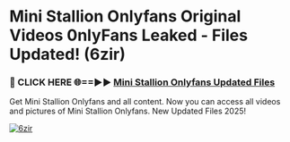 # Mini Stallion Onlyfans Original Videos 0nlyFans Leaked - Files Updated! (6zir)

<h3>🔴 CLICK HERE 🌐==►► <a href="https://tinyurl.com/3hn5wdd3" rel="nofollow">Mini Stallion Onlyfans Updated Files</a></h3>

Get Mini Stallion Onlyfans and all content. Now you can access all videos and pictures of Mini Stallion Onlyfans. New Updated Files 2025!

[![6zir](https://i.imgur.com/4HnBqBT.gif)](https://tinyurl.com/3hn5wdd3)
